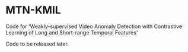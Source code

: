 # MTN-KMIL
Code for 'Weakly-supervised Video Anomaly Detection with Contrastive Learning of Long and Short-range Temporal Features'

Code to be released later. 
